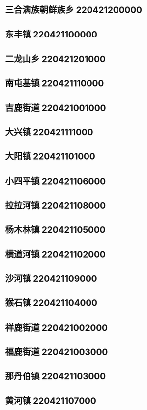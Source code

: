 # 三合满族朝鲜族乡 220421200000
# 东丰镇 220421100000
# 二龙山乡 220421201000
# 南屯基镇 220421110000
# 吉鹿街道 220421001000
# 大兴镇 220421111000
# 大阳镇 220421101000
# 小四平镇 220421106000
# 拉拉河镇 220421108000
# 杨木林镇 220421105000
# 横道河镇 220421102000
# 沙河镇 220421109000
# 猴石镇 220421104000
# 祥鹿街道 220421002000
# 福鹿街道 220421003000
# 那丹伯镇 220421103000
# 黄河镇 220421107000
